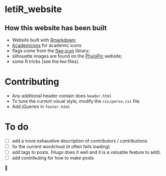 # letiR_website

## How this website has been built

- Website built with [Rmarkdown](http://rmarkdown.rstudio.com/rmarkdown_websites.html");
- [Academicons](http://jpswalsh.github.io/academicons/) for academic icons
- flags come from the [flag-icon](http://flag-icon-css.lip.is) library;
- silhouette images are found on the [PhyloPic](http://phylopic.org) website;
- some R tricks (see the `Rmd` files).

# Contributing

- Any additional header contain does `header.html`
- To tune the current visual style, modify the `css/perso.css` file.
- Add *jQueries* in `footer.html`

# To do

- [ ] add a more exhaustive description of contributors / contributions
- [ ] fix the current wordcloud (it often fails loading)
- [ ] add tags to posts. (Hugo does it well and it is a valuable feature to add).
- [ ] add contributing for how to make posts

:blowfish:

